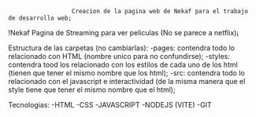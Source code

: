                       Creacion de la pagina web de Nekaf para el trabajo de desarrollo web;
!Nekaf Pagina de Streaming para ver peliculas (No se parece a netflix)¡

Estructura de las carpetas (no cambiarlas):
  -pages: contendra todo lo relacionado con HTML (nombre unico para no confundirse);
  -styles: contendra tood los relacionado con los estilos de cada uno de los html (tienen que tener el mismo nombre que los html);
  -src: contendra todo lo relacionado con el javascript e interactividad (de la misma manera que el style tiene que tener el mismo nombre que el html);

Tecnologias:
  -HTML
  -CSS
  -JAVASCRIPT
  -NODEJS (VITE)
  -GIT
